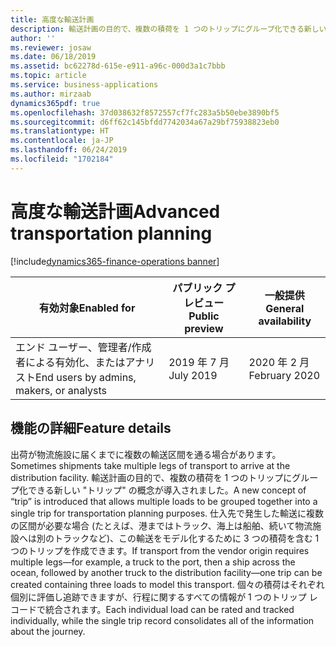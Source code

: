 ```yaml
---
title: 高度な輸送計画
description: 輸送計画の目的で、複数の積荷を 1 つのトリップにグループ化できる新しいトリップの概念が導入されました。
author: ''
ms.reviewer: josaw
ms.date: 06/18/2019
ms.assetid: bc62278d-615e-e911-a96c-000d3a1c7bbb
ms.topic: article
ms.service: business-applications
ms.author: mirzaab
dynamics365pdf: true
ms.openlocfilehash: 37d038632f8572557cf7fc283a5b50ebe3890bf5
ms.sourcegitcommit: d6ff62c145bfdd7742034a67a29bf75938823eb0
ms.translationtype: HT
ms.contentlocale: ja-JP
ms.lasthandoff: 06/24/2019
ms.locfileid: "1702184"
---
```

# <a name="advanced-transportation-planning"></a><span data-ttu-id="cd4e6-103">高度な輸送計画</span><span class="sxs-lookup"><span data-stu-id="cd4e6-103">Advanced transportation planning</span></span>
[!include[dynamics365-finance-operations banner](../includes/dynamics365-finance-operations.md)]

| <span data-ttu-id="cd4e6-104">有効対象</span><span class="sxs-lookup"><span data-stu-id="cd4e6-104">Enabled for</span></span>    |  <span data-ttu-id="cd4e6-105">パブリック プレビュー</span><span class="sxs-lookup"><span data-stu-id="cd4e6-105">Public preview</span></span> | <span data-ttu-id="cd4e6-106">一般提供</span><span class="sxs-lookup"><span data-stu-id="cd4e6-106">General availability</span></span> | 
| ---------- | ---------- |---------- |
|<span data-ttu-id="cd4e6-107">エンド ユーザー、管理者/作成者による有効化、またはアナリスト</span><span class="sxs-lookup"><span data-stu-id="cd4e6-107">End users by admins, makers, or analysts</span></span>|<span data-ttu-id="cd4e6-108">2019 年 7 月</span><span class="sxs-lookup"><span data-stu-id="cd4e6-108">July 2019</span></span>| <span data-ttu-id="cd4e6-109">2020 年 2 月</span><span class="sxs-lookup"><span data-stu-id="cd4e6-109">February 2020</span></span>|






## <a name="feature-details"></a><span data-ttu-id="cd4e6-110">機能の詳細</span><span class="sxs-lookup"><span data-stu-id="cd4e6-110">Feature details</span></span>
<!--feature detail start -->
<span data-ttu-id="cd4e6-111">出荷が物流施設に届くまでに複数の輸送区間を通る場合があります。</span><span class="sxs-lookup"><span data-stu-id="cd4e6-111">Sometimes shipments take multiple legs of transport to arrive at the distribution facility.</span></span> <span data-ttu-id="cd4e6-112">輸送計画の目的で、複数の積荷を 1 つのトリップにグループ化できる新しい "トリップ" の概念が導入されました。</span><span class="sxs-lookup"><span data-stu-id="cd4e6-112">A new concept of “trip” is introduced that allows multiple loads to be grouped together into a single trip for transportation planning purposes.</span></span> <span data-ttu-id="cd4e6-113">仕入先で発生した輸送に複数の区間が必要な場合 (たとえば、港まではトラック、海上は船舶、続いて物流施設へは別のトラックなど)、この輸送をモデル化するために 3 つの積荷を含む 1 つのトリップを作成できます。</span><span class="sxs-lookup"><span data-stu-id="cd4e6-113">If transport from the vendor origin requires multiple legs—for example, a truck to the port, then a ship across the ocean, followed by another truck to the distribution facility—one trip can be created containing three loads to model this transport.</span></span> <span data-ttu-id="cd4e6-114">個々の積荷はそれぞれ個別に評価し追跡できますが、行程に関するすべての情報が 1 つのトリップ レコードで統合されます。</span><span class="sxs-lookup"><span data-stu-id="cd4e6-114">Each individual load can be rated and tracked individually, while the single trip record consolidates all of the information about the journey.</span></span>
<!--feature detail end -->










